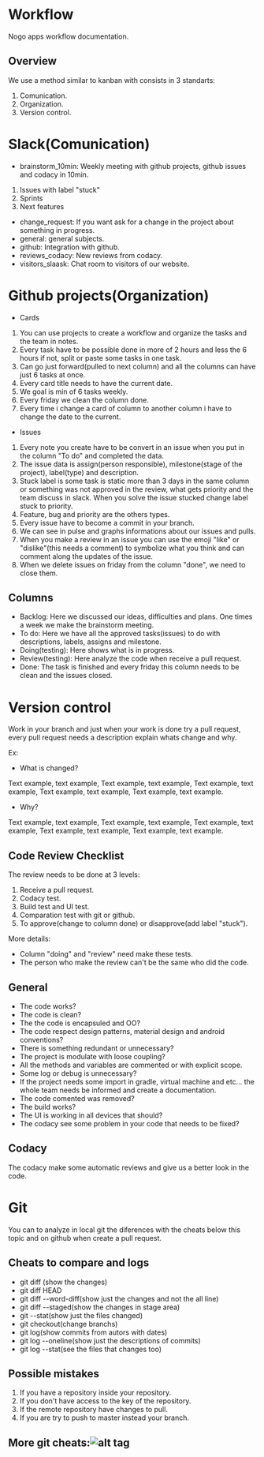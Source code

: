 # Workflow

Nogo apps workflow documentation.

## Overview

We use a method similar to kanban with consists in 3 standarts:

1. Comunication.
2. Organization.
3. Version control.

# Slack(Comunication)

- brainstorm_10min: Weekly meeting with github projects, github issues and codacy in 10min.
 1. Issues with label "stuck"
 2. Sprints
 3. Next features
- change_request: If you want ask for  a change in the project about something in progress.
- general: general subjects.
- github: Integration with github.
- reviews_codacy: New reviews from codacy.
- visitors_slaask: Chat room to visitors of our website.

# Github projects(Organization)

- Cards
 1. You can use projects to create a workflow and organize the tasks and the team in notes.
 2. Every task have to be possible done in more of 2 hours and less the 6 hours if not, split or paste some tasks in one task.
 3. Can go just forward(pulled to next column) and all the columns can have just 6 tasks at once.
 4. Every card title needs to have the current date.
 5. We goal is min of 6 tasks weekly.
 6. Every friday we clean the column done.
 7. Every time i change a card of column to another column i have to change the date to the current.
- Issues
 1. Every note you create have to be convert in an issue when you put in the column "To do" and completed the data.
 2. The issue data is assign(person responsible), milestone(stage of the project), label(type) and description.
 3. Stuck label is some task is static more than 3 days in the same column or something was not approved in the review, what gets priority and the team discuss in slack. When you solve the issue stucked change label stuck to priority.
 4. Feature, bug and priority are the others types.
 5. Every issue have to become a commit in your branch.
 6. We can see in pulse and graphs informations about our issues and pulls.
 7. When you make a review in an issue you can use the emoji "like" or "dislike"(this needs a comment) to symbolize what you think and can comment along the updates of the issue.
 8. When we delete issues on friday from the column "done", we need to close them.

## Columns

- Backlog: Here we discussed our ideas, difficulties and plans. One times a week we make the brainstorm meeting.
- To do: Here we have all the approved tasks(issues) to do with descriptions, labels, assigns and milestone.
- Doing(testing): Here shows what is in progress.
- Review(testing): Here analyze the code when receive a pull request.
- Done: The task is finished and every friday this column needs to be clean and the issues closed.

# Version control

Work in your branch and just when your work is done try a pull request, every pull request needs a description explain whats change and why.

Ex: 

- What is changed?

Text example, text example, Text example, text example, Text example, text example, Text example, text example, Text example, text example.

- Why?

Text example, text example, Text example, text example, Text example, text example, Text example, text example, Text example, text example.

## Code Review Checklist

The review needs to be done at 3 levels:

1. Receive a pull request.
2. Codacy test.
3. Build test and UI test.
4. Comparation test with git or github.
5. To approve(change to column done) or disapprove(add label "stuck").

More details:

- Column "doing" and "review" need make these tests.
- The person who make the review can't be the same who did the code.

## General

- The code works?
- The code is clean?
- The the code is encapsuled and OO?
- The code respect design patterns, material design and android conventions?
- There is something redundant or unnecessary?
- The project is modulate with loose coupling?
- All the methods and variables are commented or with explicit scope.
- Some log or debug is unnecessary?
- If the project needs some import in gradle, virtual machine and etc... the whole team needs be informed and create a documentation.
- The code comented was removed?
- The build works?
- The UI is working in all devices that should?
- The codacy see some problem in your code that needs to be fixed?

## Codacy

The codacy make some automatic reviews and give us a better look in the code.

# Git

You can to analyze in local git the diferences with the cheats below this topic and on github when create a pull request.

## Cheats to compare and logs

- git diff (show the changes)
- git diff HEAD
- git diff --word-diff(show just the changes and not the all line)
- git diff --staged(show the changes in stage area)
- git --stat(show just the files changed)
- git checkout(change branchs)
- git log(show commits from autors with dates)
- git log --oneline(show just the descriptions of commits)
- git log --stat(see the files that changes too)

## Possible mistakes

1. If you have a repository inside your repository.
2. If you don't have access to the key of the repository.
3. If the remote repository have changes to pull.
4. If you are try to push to master instead your branch.

## More git cheats:![alt tag](http://i.imgur.com/Ia1S7R8.png)


